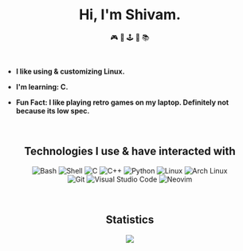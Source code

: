 <div align="center">

# Hi, I'm Shivam. 
🎮  🎨  🕹️  🌱  📚

</div>
<br>
  <b>

- I like using & customizing Linux.
- I'm learning: C.
- Fun Fact: I like playing retro games on my laptop. Definitely not because its low spec.

  </b>
<br>

<div align="center">

## Technologies I use & have interacted with

![Bash](https://img.shields.io/badge/-Bash-4EAA25?logo=GNU%20Bash&logoColor=white&style=for-the-badge&color=C57A75)
![Shell](https://img.shields.io/badge/-Shell-FFD500?logo=Shell&logoColor=white&style=for-the-badge&color=C6967A)
![C](https://img.shields.io/badge/C-00599C?style=for-the-badge&logo=c&logoColor=white&color=AD9692)
![C++](https://img.shields.io/badge/-C++-00599C?logo=C++&logoColor=white&style=for-the-badge&color=C57A75)
![Python](https://img.shields.io/badge/-Python-3776AB?logo=Python&logoColor=white&style=for-the-badge&color=907788)
![Linux](https://img.shields.io/badge/Linux-FCC624?style=for-the-badge&logo=linux&logoColor=white&color=C6967A)
![Arch Linux](https://img.shields.io/badge/Arch_Linux-1793D1?style=for-the-badge&logo=arch-linux&logoColor=white&color=C57A75)
  <br>
![Git](https://img.shields.io/badge/-Git-F05032?logo=Git&logoColor=white&style=for-the-badge&color=C57A75)
![Visual Studio Code](https://img.shields.io/badge/-Visual%20Studio%20Code-007ACC?logo=Visual%20Studio%20Code&logoColor=white&style=for-the-badge&color=907788)
![Neovim](https://img.shields.io/badge/NeoVim-%2357A143.svg?&style=for-the-badge&logo=neovim&logoColor=white&color=C57A75)
  
</div>

<br>

<div align="center">
  <h2>Statistics</h2>
  <img src="https://activity-graph.herokuapp.com/graph?username=samisthefbi&hide_border=true&hide_title=true&bg_color=00000000&color=C57A75&line=BF616A&point=ffffff&area=true"(https://github.com/ashutosh00710/github-readme-activity-graph)>
</div>
